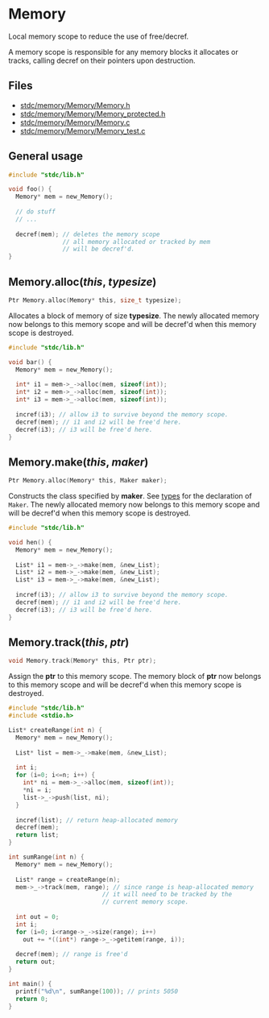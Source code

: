 # Memory

Local memory scope to reduce the use of free/decref. 

A memory scope is responsible for any memory blocks it allocates or tracks, 
calling decref on their pointers upon destruction.

## Files
 * [stdc/memory/Memory/Memory.h](../stdc/memory/Memory/Memory.h)
 * [stdc/memory/Memory/Memory_protected.h](../stdc/memory/Memory/Memory_protected.h)
 * [stdc/memory/Memory/Memory.c](../stdc/memory/Memory/Memory.c)
 * [stdc/memory/Memory/Memory_test.c](../stdc/memory/Memory/Memory_test.c)

## General usage
```c
#include "stdc/lib.h"

void foo() {
  Memory* mem = new_Memory();
  
  // do stuff
  // ...
  
  decref(mem); // deletes the memory scope
               // all memory allocated or tracked by mem
               // will be decref'd.
}
```

## Memory.alloc(_this_, _typesize_)
```c
Ptr Memory.alloc(Memory* this, size_t typesize);
```
Allocates a block of memory of size **typesize**. 
The newly allocated memory now belongs to this memory scope
and will be decref'd when this memory scope is destroyed.

```c
#include "stdc/lib.h"

void bar() {
  Memory* mem = new_Memory();
  
  int* i1 = mem->_->alloc(mem, sizeof(int));
  int* i2 = mem->_->alloc(mem, sizeof(int));
  int* i3 = mem->_->alloc(mem, sizeof(int));
  
  incref(i3); // allow i3 to survive beyond the memory scope.
  decref(mem); // i1 and i2 will be free'd here.
  decref(i3); // i3 will be free'd here.
}
```

## Memory.make(_this_, _maker_)
```c
Ptr Memory.alloc(Memory* this, Maker maker);
```
Constructs the class specified by **maker**.
See [types](../stdc/util/types.h) for the declaration of ```Maker```.
The newly allocated memory now belongs to this memory scope
and will be decref'd when this memory scope is destroyed.
```c
#include "stdc/lib.h"

void hen() {
  Memory* mem = new_Memory();
  
  List* i1 = mem->_->make(mem, &new_List);
  List* i2 = mem->_->make(mem, &new_List);
  List* i3 = mem->_->make(mem, &new_List);
  
  incref(i3); // allow i3 to survive beyond the memory scope.
  decref(mem); // i1 and i2 will be free'd here.
  decref(i3); // i3 will be free'd here.
}
```

## Memory.track(_this_, _ptr_)
```c
void Memory.track(Memory* this, Ptr ptr);
```
Assign the **ptr** to this memory scope.
The memory block of **ptr** now belongs to this memory scope
and will be decref'd when this memory scope is destroyed.
```c
#include "stdc/lib.h"
#include <stdio.h>

List* createRange(int n) {
  Memory* mem = new_Memory();
  
  List* list = mem->_->make(mem, &new_List);
  
  int i;
  for (i=0; i<=n; i++) {
    int* ni = mem->_->alloc(mem, sizeof(int));
    *ni = i;
    list->_->push(list, ni);
  }
  
  incref(list); // return heap-allocated memory
  decref(mem);
  return list;
}

int sumRange(int n) {
  Memory* mem = new_Memory();
  
  List* range = createRange(n);
  mem->_->track(mem, range); // since range is heap-allocated memory
                          // it will need to be tracked by the
                          // current memory scope.
  
  int out = 0;
  int i;
  for (i=0; i<range->_->size(range); i++)
    out += *((int*) range->_->getitem(range, i));
  
  decref(mem); // range is free'd
  return out;
}

int main() {
  printf("%d\n", sumRange(100)); // prints 5050
  return 0;
}
```
